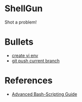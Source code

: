 # ShellGun
Shot a problem!

# Bullets
* [create vi env](./bin/createenv)
* [git push current branch](./bin/git-push-current-branch)

# References
* [Advanced Bash-Scripting Guide](http://www.tldp.org/LDP/abs/html/)

